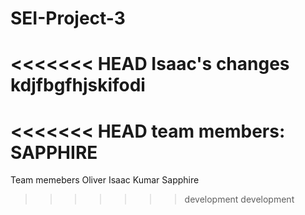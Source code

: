 # SEI-Project-3

<<<<<<< HEAD
Isaac's changes
kdjfbgfhjskifodi
=======
<<<<<<< HEAD
team members:
SAPPHIRE
=======
Team memebers
Oliver
Isaac
Kumar
Sapphire
>>>>>>> development
>>>>>>> development
